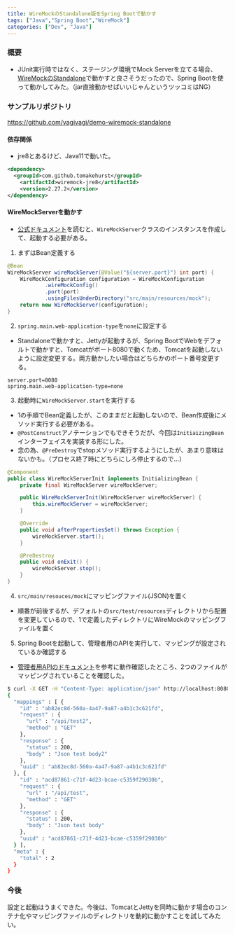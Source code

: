 ```yaml
---
title: WireMockのStandalone版をSpring Bootで動かす
tags: ["Java","Spring Boot","WireMock"]
categories: ["Dev", "Java"]
---
```


### 概要

- JUnit実行時ではなく、ステージング環境でMock Serverを立てる場合、[WireMockのStandalone](http://wiremock.org/docs/running-standalone/)で動かすと良さそうだったので、Spring Bootを使って動かしてみた。（jar直接動かせばいいじゃんというツッコミはNG）

### サンプルリポジトリ

https://github.com/vagivagi/demo-wiremock-standalone

#### 依存関係

- jre8とあるけど、Java11で動いた。
``` xml
<dependency>
  <groupId>com.github.tomakehurst</groupId>
	<artifactId>wiremock-jre8</artifactId>
	<version>2.27.2</version>
</dependency>
```

#### WireMockServerを動かす

- [公式ドキュメント](http://wiremock.org/docs/java-usage/)を読むと、`WireMockServer`クラスのインスタンスを作成して、起動する必要がある。

1. まずはBean定義する

``` Java
@Bean
WireMockServer wireMockServer(@Value("${server.port}") int port) {
    WireMockConfiguration configuration = WireMockConfiguration
            .wireMockConfig()
            .port(port)
            .usingFilesUnderDirectory("src/main/resources/mock");
    return new WireMockServer(configuration);
}
```

2. `spring.main.web-application-type`を`none`に設定する

- Standaloneで動かすと、Jettyが起動するが、Spring BootでWebをデフォルトで動かすと、Tomcatがポート8080で動くため、Tomcatを起動しないように設定変更する。両方動かしたい場合はどちらかのポート番号変更する。

``` properties
server.port=8080
spring.main.web-application-type=none

```

3. 起動時に`WireMockServer.start`を実行する

- 1の手順でBean定義したが、このままだと起動しないので、Bean作成後にメソッド実行する必要がある。  
- `@PostConstruct`アノテーションでもできそうだが、今回は`InitiaizingBean`インターフェイスを実装する形にした。
- 念の為、`@PreDestroy`でstopメソッド実行するようにしたが、あまり意味はないかも。（プロセス終了時にどちらにしろ停止するので...）

``` Java
@Component
public class WireMockServerInit implements InitializingBean {
    private final WireMockServer wireMockServer;

    public WireMockServerInit(WireMockServer wireMockServer) {
        this.wireMockServer = wireMockServer;
    }

    @Override
    public void afterPropertiesSet() throws Exception {
        wireMockServer.start();
    }

    @PreDestroy
    public void onExit() {
        wireMockServer.stop();
    }
}
```

4. `src/main/resouces/mock`にマッピングファイル(JSON)を置く

- 順番が前後するが、デフォルトの`src/test/resources`ディレクトリから配置を変更しているので、1で定義したディレクトリにWireMockのマッピングファイルを置く

5. Spring Bootを起動して、管理者用のAPIを実行して、マッピングが設定されているか確認する

- [管理者用APIのドキュメント](http://wiremock.org/docs/api/)を参考に動作確認したところ、2つのファイルがマッピングされていることを確認した。

``` bash
$ curl -X GET -H "Content-Type: application/json" http://localhost:8080/__admin/mappings
{
  "mappings" : [ {
    "id" : "ab82ec8d-560a-4a47-9a87-a4b1c3c621fd",
    "request" : {
      "url" : "/api/test2",
      "method" : "GET"
    },
    "response" : {
      "status" : 200,
      "body" : "Json test body2"
    },
    "uuid" : "ab82ec8d-560a-4a47-9a87-a4b1c3c621fd"
  }, {
    "id" : "acd87861-c71f-4d23-bcae-c5359f29030b",
    "request" : {
      "url" : "/api/test",
      "method" : "GET"
    },
    "response" : {
      "status" : 200,
      "body" : "Json test body"
    },
    "uuid" : "acd87861-c71f-4d23-bcae-c5359f29030b"
  } ],
  "meta" : {
    "total" : 2
  }
}
```

### 今後

設定と起動はうまくできた。今後は、TomcatとJettyを同時に動かす場合のコンテナ化やマッピングファイルのディレクトリを動的に動かすことを試してみたい。
